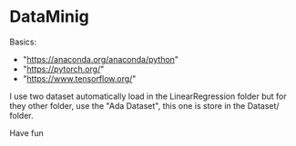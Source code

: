 # DataMinig

Basics:

- "https://anaconda.org/anaconda/python"
- "https://pytorch.org/"
- "https://www.tensorflow.org/"

I use two dataset automatically load in the LinearRegression folder but for they other folder, use the "Ada Dataset", 
this one is store in the Dataset/ folder.

Have fun 

